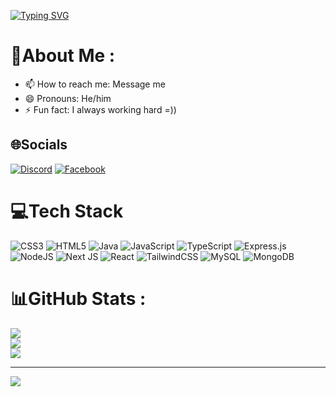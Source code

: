 [![Typing SVG](https://readme-typing-svg.herokuapp.com/?font=Righteous&color=eae1f5&size=60&center=true&vCenter=true&width=1000&height=100&lines=Hello+%F0%9F%91%8B+My+name+is+Lương+Tuấn.;Nice+to+meet+you)](https://github.com/CodingAce123)

# 💫About Me :
- 📫 How to reach me: Message me 
- 😄 Pronouns: He/him 
- ⚡ Fun fact: I always working hard =)) 

## 🌐Socials
[![Discord](https://img.shields.io/badge/Discord-%237289DA.svg?logo=discord&logoColor=white)](htttps://discord.gg/_luongtuan) [![Facebook](https://img.shields.io/badge/Facebook-%231877F2.svg?logo=Facebook&logoColor=white)](https://facebook.com/Tunn38) 

# 💻Tech Stack
![CSS3](https://img.shields.io/badge/css3-%231572B6.svg?style=for-the-badge&logo=css3&logoColor=white) ![HTML5](https://img.shields.io/badge/html5-%23E34F26.svg?style=for-the-badge&logo=html5&logoColor=white) ![Java](https://img.shields.io/badge/java-%23ED8B00.svg?style=for-the-badge&logo=java&logoColor=white) ![JavaScript](https://img.shields.io/badge/javascript-%23323330.svg?style=for-the-badge&logo=javascript&logoColor=%23F7DF1E) ![TypeScript](https://img.shields.io/badge/typescript-%23007ACC.svg?style=for-the-badge&logo=typescript&logoColor=white) ![Express.js](https://img.shields.io/badge/express.js-%23404d59.svg?style=for-the-badge&logo=express&logoColor=%2361DAFB) ![NodeJS](https://img.shields.io/badge/node.js-6DA55F?style=for-the-badge&logo=node.js&logoColor=white) ![Next JS](https://img.shields.io/badge/Next-black?style=for-the-badge&logo=next.js&logoColor=white) ![React](https://img.shields.io/badge/react-%2320232a.svg?style=for-the-badge&logo=react&logoColor=%2361DAFB) ![TailwindCSS](https://img.shields.io/badge/tailwindcss-%2338B2AC.svg?style=for-the-badge&logo=tailwind-css&logoColor=white) ![MySQL](https://img.shields.io/badge/mysql-%2300f.svg?style=for-the-badge&logo=mysql&logoColor=white) ![MongoDB](https://img.shields.io/badge/MongoDB-%234ea94b.svg?style=for-the-badge&logo=mongodb&logoColor=white)
# 📊GitHub Stats :
![](https://github-readme-stats.vercel.app/api?username=TuanChill&theme=default&hide_border=false&include_all_commits=false&count_private=false)<br/>
![](https://github-readme-streak-stats.herokuapp.com/?user=TuanChill&theme=default&hide_border=false)<br/>
![](https://github-readme-stats.vercel.app/api/top-langs/?username=TuanChill&theme=default&hide_border=false&include_all_commits=false&count_private=false&layout=compact)

---
[![](https://visitcount.itsvg.in/api?id=TuanChill&icon=0&color=0)](https://visitcount.itsvg.in)
